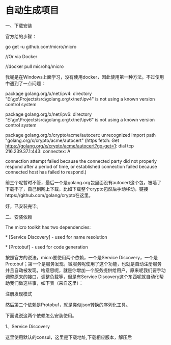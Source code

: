 # 自动生成项目

一、下载安装

官方给的步骤：



go get -u github.com/micro/micro



//Or via Docker

//docker pull microhq/micro

我呢是在Windows上面学习，没有使用docker，因此使用第一种方法。不过使用中遇到了一点问题：



package golang.org/x/net/ipv4: directory "E:\\go\\Projects\\src\\golang.org\\x\\net\\ipv4" is not using a known version control system

package golang.org/x/net/ipv6: directory "E:\\go\\Projects\\src\\golang.org\\x\\net\\ipv6" is not using a known version control system

package golang.org/x/crypto/acme/autocert: unrecognized import path "golang.org/x/crypto/acme/autocert" \(https fetch: Get https://golang.org/x/crypto/acme/autocert?go-get=1: dial tcp 216.239.37.1:443: connectex: A

 connection attempt failed because the connected party did not properly respond after a period of time, or established connection failed because connected host has failed to respond.\)

前三个呢暂时不管，最后一个是golang.org包里面没有autocert这个包，被墙了下载不了，自己到网上下载，比如下载整个crypto包然后手动移动，链接https://github.com/golang/crypto在这里。

好，已安装完毕。



二、安装依赖

The micro toolkit has two dependencies:



\*   \[Service Discovery\] - used for name resolution

\*   \[Protobuf\] - used for code generation

按照官方的说法，micro要使用两个依赖，一个是Service Discovery，一个是Protobuf；第一个是服务发现，微服务呢使用了这个功能，也就是自动注册服务并且自动被发现，啥意思呢，就是你增加一个服务提供给用户，原来呢我们要手动调整原来的接口，调整负载等，但是有Service Discovery这个东西呢就自动化帮助我们做这些事，如下表（来自这里）：

注册发现模式



然后第二个依赖是Protobuf，就是类似json转换的序列化工具。

下面说说这两个依赖怎么安装使用。

1、Service Discovery

这里使用默认的consul，这里是下载地址,下载相应版本，解压后




